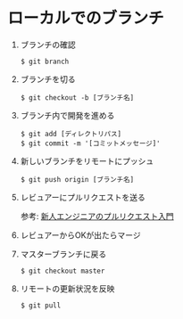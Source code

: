 # ローカルでのブランチ
1. ブランチの確認
    ```
    $ git branch
    ```
2. ブランチを切る
    ```
    $ git checkout -b [ブランチ名]
    ```
3. ブランチ内で開発を進める
    ```
    $ git add [ディレクトリパス]
    $ git commit -m '[コミットメッセージ]'
    ```
4. 新しいブランチをリモートにプッシュ
    ```
    $ git push origin [ブランチ名]
    ```
5. レビュアーにプルリクエストを送る

    参考: [新人エンジニアのプルリクエスト入門](https://qiita.com/yharada/items/4f5c288fa4c57f71ea1b)

6. レビュアーからOKが出たらマージ

7. マスターブランチに戻る
    ```
    $ git checkout master
    ```
8. リモートの更新状況を反映
    ```
    $ git pull
    ```